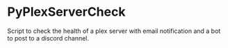 # PyPlexServerCheck
Script to check the health of a plex server with email notification and a bot to post to a discord channel. 
